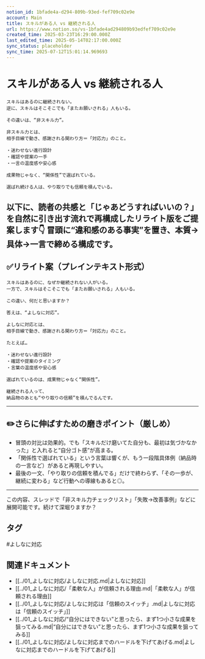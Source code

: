 ```yaml
---
notion_id: 1bfade4a-d294-809b-93ed-fef709c02e9e
account: Main
title: スキルがある人 vs 継続される人
url: https://www.notion.so/vs-1bfade4ad294809b93edfef709c02e9e
created_time: 2025-03-23T16:29:00.000Z
last_edited_time: 2025-05-14T02:17:00.000Z
sync_status: placeholder
sync_time: 2025-07-12T15:01:14.969693
---
```

# スキルがある人 vs 継続される人

```plain text
スキルはあるのに継続されない。
逆に、スキルはそこそこでも「またお願いされる」人もいる。

その違いは、“非スキル力”。

非スキル力とは、
相手目線で動き、感謝される関わり方＝「対応力」のこと。

・迷わせない進行設計
・確認や提案の一手
・一言の温度感や安心感

成果物じゃなく、“関係性”で選ばれている。

選ばれ続ける人は、やり取りでも信頼を積んでいる。
```
以下に、読者の共感と「じゃあどうすればいいの？」を自然に引き出す流れで再構成したリライト版をご提案します👇
冒頭に“違和感のある事実”を置き、本質→具体→一言で締める構成です。
---
## ✅リライト案（プレインテキスト形式）
```plain text
スキルはあるのに、なぜか継続されない人がいる。  
一方で、スキルはそこそこでも「またお願いされる」人もいる。

この違い、何だと思いますか？

答えは、“よしなに対応”。

よしなに対応とは、  
相手目線で動き、感謝される関わり方＝「対応力」のこと。

たとえば…

・迷わせない進行設計  
・確認や提案のタイミング  
・言葉の温度感や安心感

選ばれているのは、成果物じゃなく“関係性”。

継続される人って、  
納品物のあとも“やり取りの信頼”を積んでるんです。

```
---
## ✏️さらに伸ばすための磨きポイント（厳しめ）
- 冒頭の対比は効果的。でも「スキルだけ磨いてた自分も、最初は気づかなかった」と入れると“自分ゴト感”が高まる。
- 「関係性で選ばれている」という言葉は響くが、もう一段階具体例（納品時の一言など）があると再現しやすい。
- 最後の一文、「やり取りの信頼を積んでる」だけで終わらず、「その一歩が、継続に変わる」など行動への導線もあると◎。
---
この内容、スレッドで「非スキル力チェックリスト」「失敗→改善事例」などに展開可能です。続けて深堀りますか？

## タグ

#よしなに対応 

## 関連ドキュメント

- [[../01_よしなに対応/よしなに対応.md|よしなに対応]]
- [[../01_よしなに対応/「柔軟な人」が信頼される理由.md|「柔軟な人」が信頼される理由]]
- [[../01_よしなに対応/よしなに対応は「信頼のスイッチ」.md|よしなに対応は「信頼のスイッチ」]]
- [[../01_よしなに対応/“自分にはできない”と思ったら、まず1つ小さな成果を狙ってみる.md|“自分にはできない”と思ったら、まず1つ小さな成果を狙ってみる]]
- [[../01_よしなに対応/よしなに対応までのハードルを下げてあげる.md|よしなに対応までのハードルを下げてあげる]]
